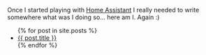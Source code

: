 Once I started playing with <a href="https://www.home-assistant.io">Home Assistant</a> I really needed to write somewhere what was I doing so... here am I. Again :)
<ul>
  {% for post in site.posts %}
    <li>
      <a href="/blog{{ post.url }}">{{ post.title }}</a>
    </li>
  {% endfor %}
</ul>
